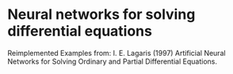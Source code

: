 # Neural networks for solving differential equations

Reimplemented Examples from: 
I. E. Lagaris (1997) Artificial Neural Networks for Solving Ordinary and Partial Differential Equations. 
